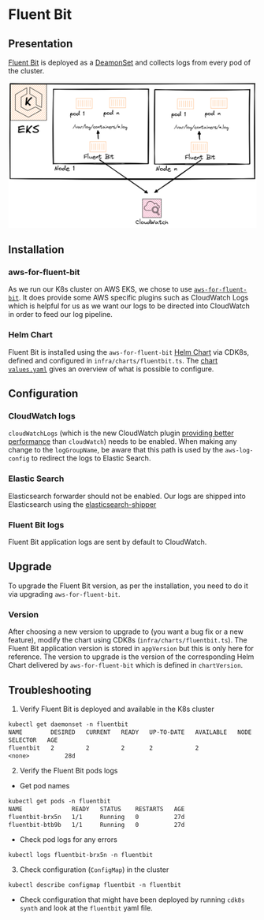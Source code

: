 # Fluent Bit

## Presentation

[Fluent Bit](https://docs.fluentbit.io/manual/installation/kubernetes) is deployed as a [DeamonSet](https://kubernetes.io/docs/concepts/workloads/controllers/daemonset/) and collects logs from every pod of the cluster.

![Fluent Bit in EKS](static/fluentbit_in_eks.png)

## Installation

### aws-for-fluent-bit

As we run our K8s cluster on AWS EKS, we chose to use [`aws-for-fluent-bit`](https://github.com/aws/aws-for-fluent-bit). It does provide some AWS specific plugins such as CloudWatch Logs which is helpful for us as we want our logs to be directed into CloudWatch in order to feed our log pipeline.

### Helm Chart

Fluent Bit is installed using the `aws-for-fluent-bit` [Helm Chart](https://github.com/aws/eks-charts/tree/master/stable/aws-for-fluent-bit) via CDK8s, defined and configured in `infra/charts/fluentbit.ts`. The [chart `values.yaml`](https://github.com/aws/eks-charts/blob/master/stable/aws-for-fluent-bit/values.yaml) gives an overview of what is possible to configure.

## Configuration

### CloudWatch logs

`cloudWatchLogs` (which is the new CloudWatch plugin [providing better performance](https://github.com/aws/eks-charts/pull/903) than `cloudWatch`) needs to be enabled.
When making any change to the `logGroupName`, be aware that this path is used by the `aws-log-config` to redirect the logs to Elastic Search.

### Elastic Search

Elasticsearch forwarder should not be enabled. Our logs are shipped into Elasticsearch using the [elasticsearch-shipper](https://github.com/linz/elasticsearch-shipper)

### Fluent Bit logs

Fluent Bit application logs are sent by default to CloudWatch.

## Upgrade

To upgrade the Fluent Bit version, as per the installation, you need to do it via upgrading `aws-for-fluent-bit`.

### Version

After choosing a new version to upgrade to (you want a bug fix or a new feature), modify the chart using CDK8s (`infra/charts/fluentbit.ts`).
The Fluent Bit application version is stored in `appVersion` but this is only here for reference. The version to upgrade is the version of the corresponding Helm Chart delivered by `aws-for-fluent-bit` which is defined in `chartVersion`.

## Troubleshooting

1. Verify Fluent Bit is deployed and available in the K8s cluster

```   shell
kubectl get daemonset -n fluentbit
NAME        DESIRED   CURRENT   READY   UP-TO-DATE   AVAILABLE   NODE SELECTOR   AGE
fluentbit   2         2         2       2            2           <none>          28d
```

2. Verify the Fluent Bit pods logs

- Get pod names

```shell
kubectl get pods -n fluentbit
NAME              READY   STATUS    RESTARTS   AGE
fluentbit-brx5n   1/1     Running   0          27d
fluentbit-btb9b   1/1     Running   0          27d
```

- Check pod logs for any errors

```shell
kubectl logs fluentbit-brx5n -n fluentbit
```

3. Check configuration (`ConfigMap`) in the cluster

```shell
kubectl describe configmap fluentbit -n fluentbit
```

- Check configuration that might have been deployed by running `cdk8s synth` and look at the `fluentbit` yaml file.
